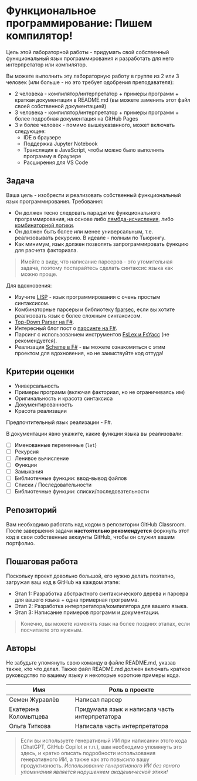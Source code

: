 # Функциональное программирование: Пишем компилятор!

Цель этой лабораторной работы - придумать свой собственный функциональный язык программирования и разработать для него интерпретатор или компилятор.

Вы можете выполнить эту лабораторную работу в группе из 2 или 3 человек (или больше - но это требует одобрения преподавателя):

* 2 человека - компилятор/интерпретатор + примеры программ + краткая документация в README.md (вы можете заменить этот файл своей собственной документацией)
* 3 человека - компилятор/интерпретатор + примеры программ + более подробная документация на GitHub Pages
* 3 и более человек - помимо вышеуказанного, может включать следующее:
  - IDE в браузере
  - Поддержка Jupyter Notebook
  - Трансляция в JavaScript, чтобы можно было выполнять программу в браузере
  - Расширения для VS Code

## Задача

Ваша цель - изобрести и реализовать собственный функциональный язык программирования. Требования:

* Он должен тесно следовать парадигме функционального программирования, на основе либо [лямбда-исчисления](https://en.wikipedia.org/wiki/Lambda_calculus), либо [комбинаторной логики](https://en.wikipedia.org/wiki/Combinatory_logic).
* Он должен быть более или менее универсальным, т.е. реализовывать рекурсию. В идеале - полным по Тьюрингу.
* Как минимум, язык должен позволять запрограммировать функцию для расчета факториала.

> Имейте в виду, что написание парсеров - это утомительная задача, поэтому постарайтесь сделать синтаксис языка как можно проще.

Для вдохновения:

* Изучите [LISP](https://books.ifmo.ru/file/pdf/1918.pdf) - язык программирования с очень простым синтаксисом.
* Комбинаторные парсеры и библиотеку [fparsec](https://www.quanttec.com/fparsec/), если вы хотите реализовать язык с более сложным синтаксисом.
* [Top-Down Parser на F#](https://github.com/fholm/Vaughan).
* Интересный блог пост о [парсинге на F#](https://www.erikschierboom.com/2016/12/10/parsing-text-in-fsharp/).
* Парсинг с использованием инструментов [FsLex и FsYacc](https://realfiction.net/posts/lexing-and-parsing-in-f/) (не рекомендуется).
* Реализация [Scheme в F#](https://github.com/AshleyF/FScheme) - вы можете ознакомиться с этим проектом для вдохновения, но не заимствуйте код оттуда!

## Критерии оценки

* Универсальность
* Примеры программ (включая факториал, но не ограничиваясь им)
* Оригинальность и красота синтаксиса
* Документированность
* Красота реализации

Предпочтительный язык реализации - F#.

В документации явно укажите, какие функции языка вы реализовали:

* [ ] Именованные переменные (`let`)
* [ ] Рекурсия
* [ ] Ленивое вычисление
* [ ] Функции
* [ ] Замыкания
* [ ] Библиотечные функции: ввод-вывод файлов
* [ ] Списки / Последовательности
* [ ] Библиотечные функции: списки/последовательности

## Репозиторий

Вам необходимо работать над кодом в репозитории GitHub Classroom. После завершения задачи **настоятельно рекомендуется** форкнуть этот код в свои собственные аккаунты GitHub, чтобы он служил вашим портфолио.

## Пошаговая работа

Поскольку проект довольно большой, его нужно делать поэтапно, загружая ваш код в GitHub на каждом этапе:

* Этап 1: Разработка абстрактного синтаксического дерева и парсера для вашего языка + одна примерная программа.
* Этап 2: Разработка интерпретатора/компилятора для вашего языка.
* Этап 3: Написание примеров программ и документации.

> Конечно, вы можете изменять язык на более поздних этапах, если посчитаете это нужным.

## Авторы

Не забудьте упомянуть свою команду в файле README.md, указав также, кто что делал. Также файл README.md должен включать краткое руководство по вашему языку и некоторые короткие примеры кода.

Имя | Роль в проекте
------------------|---------------------
Семен Журавлёв | Написал парсер
Екатерина Коломытцева | Придумала язык и написала часть интерпретатора
Ольга Титкова | Написала часть интерпретатора

> Если вы используете генеративный ИИ при написании этого кода (ChatGPT, GitHub Copilot и т.п.), вам необходимо упомянуть это здесь, и кратко описать подробности использования генеративного ИИ, а также как это повысило вашу продуктивность. *Использование генеративного ИИ без явного упоминания является нарушением академической этики!*
